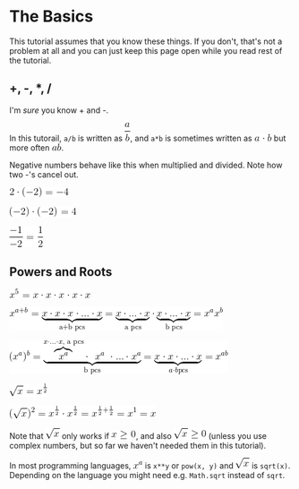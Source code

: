 # The Basics

This tutorial assumes that you know these things. If you don't, that's not a
problem at all and you can just keep this page open while you read rest of the
tutorial.

## +, -, \*, /

I'm *sure* you know + and -.

In this tutorail, `a/b` is written as ![math:\frac a b][], and `a*b` is
sometimes written as ![math:a \cdot b][] but more often ![math:ab][].

Negative numbers behave like this when multiplied and divided. Note how two -'s
cancel out.

![math:2\cdot(-2)=-4][]

![math:(-2)\cdot(-2)=4][]

![math:\frac{-1}{-2}=\frac{1}{2}][]

## Powers and Roots

![math:x^5=x\cdot x\cdot x\cdot x\cdot x][]

![math:x^{a+b}=\underbrace{x\cdot x\cdot x\cdot...\cdot x}_\text{a+b pcs}=\underbrace{x\cdot...\cdot x}_\text{a pcs}\cdot\underbrace{x\cdot...\cdot x}_\text{b pcs}=x^ax^b][]

![math:(x^a)^b=\underbrace{\overbrace{x^a}^{x\cdot...\cdot x,\ \text{a pcs}} \cdot\ \ x^a\ \cdot ... \cdot x^a}_\text{b pcs}=\underbrace{x\cdot x\cdot...\cdot x}_{a\cdot b \text{pcs}}=x^{ab}][]

![math:\sqrt x = x^\frac 1 2][]

![math:(\sqrt x)^2=x^\frac 1 2 \cdot x^\frac 1 2 = x^{\frac 1 2 + \frac 1 2} = x^1 = x][]

Note that ![math:\sqrt x][] only works if ![math:x \ge 0][], and also
![math:\sqrt x \ge 0][] (unless you use complex numbers, but so far we haven't
needed them in this tutorial).

In most programming languages, ![math:x^a][] is `x**y` or `pow(x, y)` and
![math:\sqrt x][] is `sqrt(x)`. Depending on the language you might need e.g.
`Math.sqrt` instead of `sqrt`.

[math:\frac a b]: images/math/bf97403b855d7684b583323d15579b8b.gif
[math:a \cdot b]: images/math/11e60ba50ad18c52fd95e243667a62cd.gif
[math:ab]: images/math/187ef4436122d1cc2f40dc2b92f0eba0.gif
[math:2\cdot(-2)=-4]: images/math/4776ce379db4fa3932ad3517c05463b6.gif
[math:(-2)\cdot(-2)=4]: images/math/0b6eaa1d7f84d189c5e44e87d665a1d0.gif
[math:\frac{-1}{-2}=\frac{1}{2}]: images/math/ec288525cac3614fa7764d5e589d8a4d.gif
[math:x^5=x\cdot x\cdot x\cdot x\cdot x]: images/math/2cbab7c8fba9a07388d76ae664eb6b26.gif
[math:x^{a+b}=\underbrace{x\cdot x\cdot x\cdot...\cdot x}_\text{a+b pcs}=\underbrace{x\cdot...\cdot x}_\text{a pcs}\cdot\underbrace{x\cdot...\cdot x}_\text{b pcs}=x^ax^b]: images/math/89d150a6e7cdd864be80b9edbff6c1b1.gif
[math:(x^a)^b=\underbrace{\overbrace{x^a}^{x\cdot...\cdot x,\ \text{a pcs}} \cdot\ \ x^a\ \cdot ... \cdot x^a}_\text{b pcs}=\underbrace{x\cdot x\cdot...\cdot x}_{a\cdot b \text{pcs}}=x^{ab}]: images/math/97b26a5adc05289fa8c55e8555cb6319.gif
[math:\sqrt x = x^\frac 1 2]: images/math/a0249919292fdb950e1b1b923a837488.gif
[math:(\sqrt x)^2=x^\frac 1 2 \cdot x^\frac 1 2 = x^{\frac 1 2 + \frac 1 2} = x^1 = x]: images/math/1363bafcef384a920d12184ff336b93a.gif
[math:\sqrt x]: images/math/f108a3d88b22ff91ddbd459b0f359bc9.gif
[math:x \ge 0]: images/math/074097ea89225398ceb1128b5405b9fb.gif
[math:\sqrt x \ge 0]: images/math/696f86ff9bbd38678a7c05a016b15d63.gif
[math:x^a]: images/math/347b99be8c291ade0c6b4d680e18916a.gif
[math:\sqrt x]: images/math/f108a3d88b22ff91ddbd459b0f359bc9.gif
